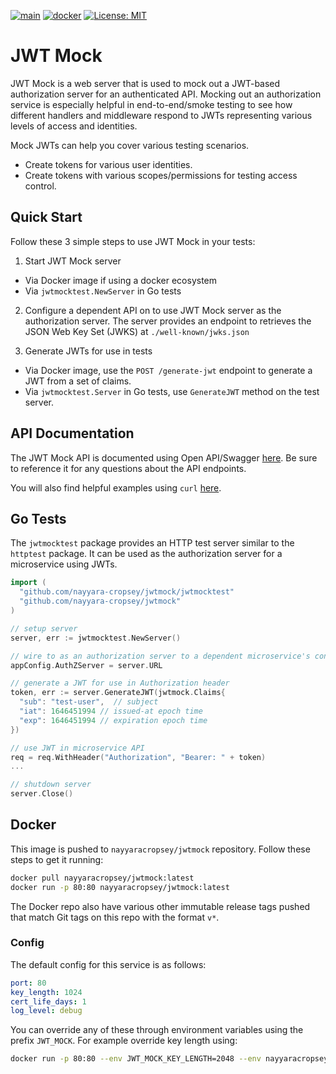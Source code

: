 [![main](https://github.com/nayyara-cropsey/jwtmock/workflows/Build/badge.svg)](https://github.com/nayyara-cropsey/jwt-mock/actions?query=workflow%3ABuild)
[![docker](https://github.com/nayyara-cropsey/jwtmock/workflows/Docker/badge.svg)](https://github.com/nayyara-cropsey/jwt-mock/actions?query=workflow%3ADocker)
[![License: MIT](https://img.shields.io/badge/License-MIT-yellow.svg)](https://opensource.org/licenses/MIT)

# JWT Mock

JWT Mock is a web server that is used to mock out a JWT-based authorization server for an authenticated API. Mocking out
an authorization service is especially helpful in end-to-end/smoke testing to see how different handlers and middleware
respond to JWTs representing various levels of access and identities.

Mock JWTs can help you cover various testing scenarios.

* Create tokens for various user identities.
* Create tokens with various scopes/permissions for testing access control.

## Quick Start

Follow these 3 simple steps to use JWT Mock in your tests:

1) Start JWT Mock server

* Via Docker image if using a docker ecosystem
* Via `jwtmocktest.NewServer` in Go tests

2) Configure a dependent API on to use JWT Mock server as the authorization server. The server provides an endpoint to
   retrieves the JSON Web Key Set (JWKS) at `./well-known/jwks.json`

3) Generate JWTs for use in tests

* Via Docker image, use the `POST /generate-jwt` endpoint to generate a JWT from a set of claims.
* Via `jwtmocktest.Server` in Go tests, use `GenerateJWT` method on the test server.

## API Documentation

The JWT Mock API is documented using Open API/Swagger [here](./docs/oas.yaml). Be sure to reference it for any questions
about the API endpoints.

You will also find helpful examples using `curl` [here](./docs/curl_example.md).

## Go Tests

The `jwtmocktest` package provides an HTTP test server similar to the `httptest` package. It can be used as the
authorization server for a microservice using JWTs.

```go 
import (
  "github.com/nayyara-cropsey/jwtmock/jwtmocktest"
  "github.com/nayyara-cropsey/jwtmock"
)

// setup server
server, err := jwtmocktest.NewServer()

// wire to as an authorization server to a dependent microservice's config
appConfig.AuthZServer = server.URL

// generate a JWT for use in Authorization header
token, err := server.GenerateJWT(jwtmock.Claims{
  "sub": "test-user",  // subject
  "iat": 1646451994 // issued-at epoch time
  "exp": 1646451994 // expiration epoch time 
})

// use JWT in microservice API 
req = req.WithHeader("Authorization", "Bearer: " + token)
...

// shutdown server 
server.Close()
```

## Docker

This image is pushed to `nayyaracropsey/jwtmock` repository. Follow these steps to get it running:

```bash 
docker pull nayyaracropsey/jwtmock:latest
docker run -p 80:80 nayyaracropsey/jwtmock:latest
```

The Docker repo also have various other immutable release tags pushed that match Git tags on this repo with the
format `v*`.

### Config

The default config for this service is as follows:

```yaml
port: 80
key_length: 1024
cert_life_days: 1
log_level: debug
```

You can override any of these through environment variables using the prefix `JWT_MOCK`. For example override key length
using:

```bash 
docker run -p 80:80 --env JWT_MOCK_KEY_LENGTH=2048 --env nayyaracropsey/jwtmock:latest
```

